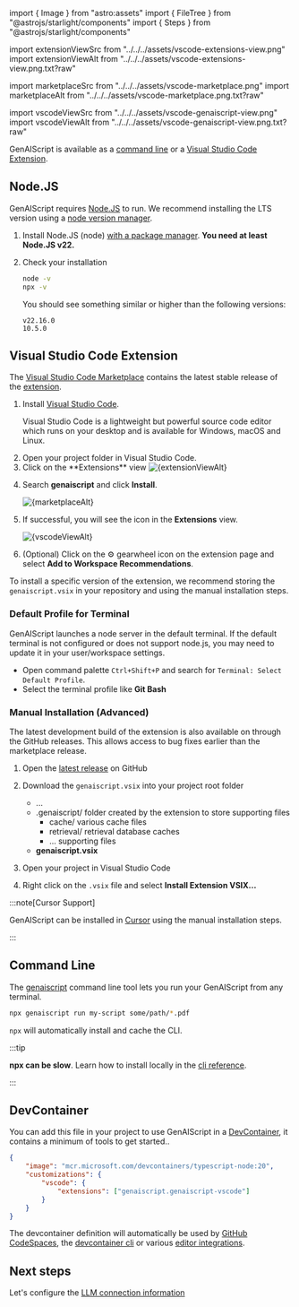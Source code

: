 import { Image } from "astro:assets"
import { FileTree } from "@astrojs/starlight/components"
import { Steps } from "@astrojs/starlight/components"

import extensionViewSrc from "../../../assets/vscode-extensions-view.png"
import extensionViewAlt from "../../../assets/vscode-extensions-view.png.txt?raw"

import marketplaceSrc from "../../../assets/vscode-marketplace.png"
import marketplaceAlt from "../../../assets/vscode-marketplace.png.txt?raw"

import vscodeViewSrc from "../../../assets/vscode-genaiscript-view.png"
import vscodeViewAlt from "../../../assets/vscode-genaiscript-view.png.txt?raw"

GenAIScript is available as a [command line](#command-line) or a [Visual Studio Code Extension](#visual-studio-code-extension).

## Node.JS

GenAIScript requires [Node.JS](https://nodejs.org/) to run.
We recommend installing the LTS version using a [node version manager](https://docs.npmjs.com/downloading-and-installing-node-js-and-npm).

<Steps>

<ol>

<li>

Install Node.JS (node) [with a package manager](https://nodejs.org/en/download/package-manager).
**You need at least Node.JS v22.**

</li>

<li>

Check your installation

```sh
node -v
npx -v
```

You should see something similar or higher than the following versions:

```text
v22.16.0
10.5.0
```

</li>

</ol>

</Steps>

## Visual Studio Code Extension <a id="visual-studio-code-extension" href=""></a>

The [Visual Studio Code Marketplace](https://marketplace.visualstudio.com/items?itemName=genaiscript.genaiscript-vscode)
contains the latest stable release of the [extension](https://marketplace.visualstudio.com/items?itemName=genaiscript.genaiscript-vscode).

<Steps>

<ol>

<li>

Install [Visual Studio Code](https://code.visualstudio.com/Download).

Visual Studio Code is a lightweight but powerful source code editor which runs on your desktop and is available for Windows, macOS and Linux.

</li>

<li>
Open your project folder in Visual Studio Code.

</li>
<li>
Click on the **Extensions** view

<Image src={extensionViewSrc} alt={extensionViewAlt} />

</li>
<li>

Search **genaiscript** and click **Install**.

<Image src={marketplaceSrc} alt={marketplaceAlt} />

</li>

<li>

If successful, you will see the icon in the **Extensions** view.

<Image src={vscodeViewSrc} alt={vscodeViewAlt} />

</li>

<li>

(Optional) Click on the ⚙️ gearwheel icon on the extension page and select **Add to Workspace Recommendations**.

</li>

</ol>

</Steps>

To install a specific version of the extension, we recommend storing the `genaiscript.vsix`
in your repository and using the manual installation steps.

### Default Profile for Terminal

GenAIScript launches a node server in the default terminal. If the default terminal is not configured
or does not support node.js, you may need to update it in your user/workspace settings.

- Open command palette `Ctrl+Shift+P` and search for `Terminal: Select Default Profile`.
- Select the terminal profile like **Git Bash**

### Manual Installation (Advanced)

The latest development build of the extension is also available on through the GitHub releases. This allows access
to bug fixes earlier than the marketplace release.

<Steps>

<ol>

<li>

Open the [latest release](https://github.com/microsoft/genaiscript/releases/latest/) on GitHub

</li><li>

Download the `genaiscript.vsix` into your project root folder

<FileTree>

- ...
- .genaiscript/ folder created by the extension to store supporting files
    - cache/ various cache files
    - retrieval/ retrieval database caches
    - ... supporting files
- **genaiscript.vsix**

</FileTree>

</li><li>

Open your project in Visual Studio Code

</li><li>

Right click on the `.vsix` file and select **Install Extension VSIX...**

</li>

</ol>

</Steps>

:::note[Cursor Support]

GenAIScript can be installed in [Cursor](https://cursor.sh/how-to-install-extension)
using the manual installation steps.

:::

## Command Line <a id="command-line" href=""></a>

The [genaiscript](/genaiscript/reference/cli/) command line tool lets you run your GenAIScript
from any terminal.

```sh
npx genaiscript run my-script some/path/*.pdf
```

`npx` will automatically install and cache the CLI.

:::tip

**npx can be slow**. Learn how to install locally in the [cli reference](/genaiscript/reference/cli/).

:::

## DevContainer

You can add this file in your project to use GenAIScript in a
[DevContainer](https://containers.dev/), it contains a minimum of tools to get started..

```json title=".devcontainer/devcontainer.json"
{
    "image": "mcr.microsoft.com/devcontainers/typescript-node:20",
    "customizations": {
        "vscode": {
            "extensions": ["genaiscript.genaiscript-vscode"]
        }
    }
}
```

The devcontainer definition will automatically be used by
[GitHub CodeSpaces](https://docs.github.com/en/codespaces/setting-up-your-project-for-codespaces/adding-a-dev-container-configuration/introduction-to-dev-containers),
the [devcontainer cli](https://github.com/devcontainers/cli)
or various [editor integrations](https://containers.dev/supporting).

## Next steps

Let's configure the [LLM connection information](/genaiscript/getting-started/configuration)